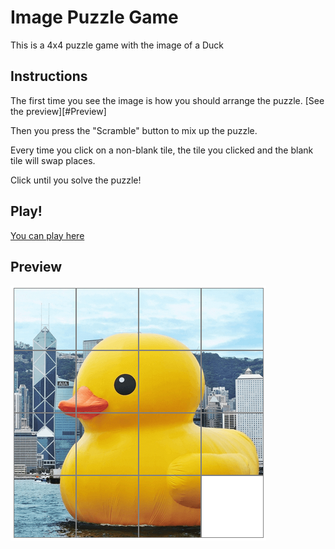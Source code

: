 # Image Puzzle Game
This is a 4x4 puzzle game with the image of a Duck

## Instructions
The first time you see the image is how you should arrange the puzzle. [See the preview][#Preview]

Then you press the "Scramble" button to mix up the puzzle.

Every time you click on a non-blank tile, the tile you clicked and the blank tile will swap places.

Click until you solve the puzzle!

## Play!
[You can play here](https://alejvndrox.github.io/image-puzzle/)

## Preview
![duck puzzle](img/preview.png)
